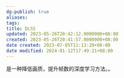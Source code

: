 ```yaml
---
dg-publish: true
aliases: 
tags: 
title: DLSS
updated: 2023-05-26T20:42:12.0000000+08:00
created: 2023-05-26T20:41:57.0000000+08:00
date created: 2023-07-05T11:13:20+08:00
date modified: 2024-01-12T17:49:21+08:00
---
```


是一种降低画质，提升帧数的深度学习方法。。

